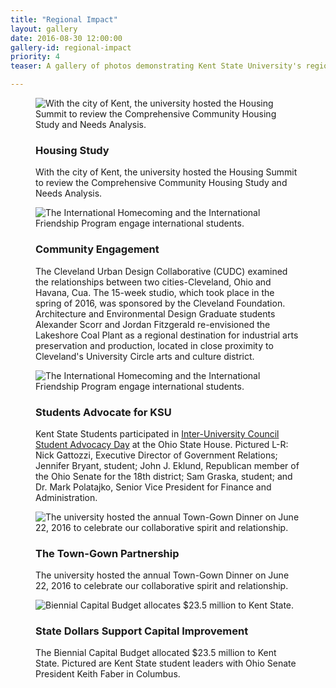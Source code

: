 ```yaml
---
title: "Regional Impact"
layout: gallery
date: 2016-08-30 12:00:00
gallery-id: regional-impact
priority: 4
teaser: A gallery of photos demonstrating Kent State University's regional impact.

---
```

<figure class="gallery__item">
			  <img class="gallery__item__image" src="{{ site.url }}/assets/img/gallery/crop/housingsummit.jpg" alt="With the city of Kent, the university hosted the Housing Summit to review the Comprehensive Community Housing Study and Needs Analysis." />
			  <figcaption>
			    <h3 class="gallery-caption__title">Housing Study</h3>
			    <p class="gallery-caption__description">With the city of Kent, the university hosted the Housing Summit to review the Comprehensive Community Housing Study and Needs Analysis.</p>
			  </figcaption>
</figure>
<figure class="gallery__item">
			  <img class="gallery__item__image" src="{{ site.url }}/assets/img/gallery/crop/ashPark.jpg" alt="The International Homecoming and the International Friendship Program engage international students." />
			  <figcaption>
			    <h3 class="gallery-caption__title">Community Engagement</h3>
			    <p class="gallery-caption__description">
					The Cleveland Urban Design Collaborative (CUDC) examined the relationships between two cities-Cleveland, Ohio and Havana, Cua. The 15-week studio, which took place in the spring of 2016, was sponsored by the Cleveland Foundation. Architecture and Environmental Design Graduate students Alexander Scorr and Jordan Fitzgerald re-envisioned the Lakeshore Coal Plant as a regional destination for industrial arts preservation and production, located in close proximity to Cleveland's University Circle arts and culture district.</p>
			  </figcaption>
</figure>
<figure class="gallery__item">
			  <img class="gallery__item__image" src="{{ site.url }}/assets/img/gallery/crop/iuc.jpg" alt="The International Homecoming and the International Friendship Program engage international students." />
			  <figcaption>
			    <h3 class="gallery-caption__title">Students Advocate for KSU</h3>
			    <p class="gallery-caption__description">
					Kent State Students participated in <a href="http://kent.meritpages.com/achievements/Inter-University-Council-Student-Advocacy-Day-at-the-Ohio-Statehouse-/60114">Inter-University Council Student Advocacy Day</a> at the Ohio State House.  Pictured L-R: Nick Gattozzi, Executive Director of Government Relations; Jennifer Bryant, student; John J. Eklund, Republican member of the Ohio Senate for the 18th district; Sam Graska, student; and Dr. Mark Polatajko, Senior Vice President for Finance and Administration.</p>
			  </figcaption>
</figure>
<figure class="gallery__item">
			    <img class="gallery__item__image" src="{{ site.url }}/assets/img/gallery/crop/towngown.jpg" alt="The university hosted the annual Town-Gown Dinner on June 22, 2016 to celebrate our collaborative spirit and relationship." />
			    <figcaption>
			      <h3 class="gallery-caption__title">The Town-Gown Partnership</h3>
			      <p class="gallery-caption__description">The university hosted the annual Town-Gown Dinner on June 22, 2016 to celebrate our collaborative spirit and relationship.</p>
			    </figcaption>
</figure>
<figure class="gallery__item">
			    <img class="gallery__item__image" src="{{ site.url }}/assets/img/gallery/crop/fixed.jpg" alt="Biennial Capital Budget allocates $23.5 million to Kent State." />
			    <figcaption>
			      <h3 class="gallery-caption__title">State Dollars Support Capital Improvement</h3>
			      <p class="gallery-caption__description">The Biennial Capital Budget allocated $23.5 million to Kent State.  Pictured are Kent State student leaders with Ohio Senate President Keith Faber in Columbus.</p>
			    </figcaption>
</figure>
